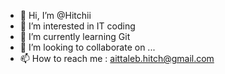 - 👋 Hi, I’m @Hitchii
- 👀 I’m interested in IT coding 
- 🌱 I’m currently learning Git 
- 💞️ I’m looking to collaborate on ...
- 📫 How to reach me : aittaleb.hitch@gmail.com

<!---
Hitchii/Hitchii is a ✨ special ✨ repository because its `README.md` (this file) appears on your GitHub profile.
You can click the Preview link to take a look at your changes.
--->
